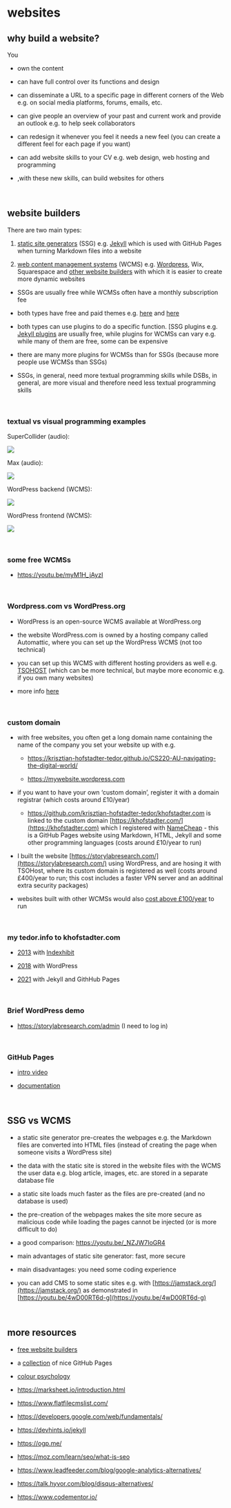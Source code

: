 # websites

## why build a website?

You

- own the content

- can have full control over its functions and design

- can disseminate a URL to a specific page in different corners of the Web e.g. on social media platforms, forums, emails, etc.

- can give people an overview of your past and current work and provide an outlook e.g. to help seek collaborators

- can redesign it whenever you feel it needs a new feel (you can create a different feel for each page if you want)

- can add website skills to your CV e.g. web design, web hosting and programming

- ,with these new skills, can build websites for others

<br>

## website builders

There are two main types:

1. [static site generators](https://staticsitegenerators.net/) (SSG) e.g. [Jekyll](https://jekyllrb.com/) which is used with GitHub Pages when turning Markdown files into a website

2. [web content management systems](https://en.wikipedia.org/wiki/Web_content_management_system) (WCMS) e.g. [Wordpress](https://wordpress.org/), Wix, Squarespace and [other website builders](https://websitebuilder.org.uk/) with which it is easier to create more dynamic websites

- SSGs are usually free while WCMSs often have a monthly subscription fee

- both types have free and paid themes e.g. [here](https://jekyllthemes.io/) and [here](https://duckduckgo.com/?q=wordpress+themes&t=brave&ia=web)

- both types can use plugins to do a specific function. [SSG plugins e.g. [Jekyll plugins](http://www.jekyll-plugins.com/) are usually free, while plugins for WCMSs can vary e.g. while many of them are free, some can be expensive

- there are many more plugins for WCMSs than for SSGs (because more people use WCMSs than SSGs)

- SSGs, in general, need more textual programming skills while DSBs, in general, are more visual and therefore need less textual programming skills

<br>

### textual vs visual programming examples

SuperCollider (audio):

![](assets/img/textual-vs-visual-programming-supercollider.png)

<!-- todo: change image to Markdown (left) and HTML (right) -->

Max (audio):

![](assets/img/textual-vs-visual-programming-max.png)

WordPress backend (WCMS):

![](assets/img/textual-vs-visual-programming-wordpress-backend.png)

WordPress frontend (WCMS):

![](assets/img/textual-vs-visual-programming-wordpress-frontend.png)

<br>

### some free WCMSs

- https://youtu.be/myM1H_jAyzI

<br>

### Wordpress.com vs WordPress.org

- WordPress is an open-source WCMS available at WordPress.org

- the website WordPress.com is owned by a hosting company called Automattic, where you can set up the WordPress WCMS (not too technical)

- you can set up this WCMS with different hosting providers as well e.g. [TSOHOST](https://www.tsohost.com/) (which can be more technical, but maybe more economic e.g. if you own many websites)

- more info [here](https://wordpress.org/support/article/wordpress-vs-wordpress-com/)

<br>

### custom domain

- with free websites, you often get a long domain name containing the name of the company you set your website up with e.g.

  - https://krisztian-hofstadter-tedor.github.io/CS220-AU-navigating-the-digital-world/

  - https://mywebsite.wordpress.com

- if you want to have your own ‘custom domain’, register it with a domain registrar (which costs around £10/year)

  - https://github.com/krisztian-hofstadter-tedor/khofstadter.com is linked to the custom domain [https://khofstadter.com/](https://khofstadter.com) which I registered with [NameCheap](https://www.namecheap.com/) - this is a GitHub Pages website using Markdown, HTML, Jekyll and some other programming languages (costs around £10/year to run)

- I built the website [https://storylabresearch.com/](https://storylabresearch.com/) using WordPress, and are  hosing it with TSOHost, where its custom domain is registered as well (costs around £400/year to run; this cost includes a faster VPN server and an additinal extra security packages)

- websites built with other WCMSs would also [cost above £100/year](https://www.websitebuilderexpert.com/website-builders/comparisons/) to run

<br>

### my tedor.info to khofstadter.com

- [2013](https://web.archive.org/web/20130624224549/http://tedor.info/) with [Indexhibit](https://indexhibit.org/)

- [2018](https://web.archive.org/web/20181130174711/http://www.tedor.info/) with WordPress

- [2021](https://khofstadter.com/) with Jekyll and GithHub Pages

<br>

### Brief WordPress demo

- https://storylabresearch.com/admin (I need to log in)

<br>

### GitHub Pages

- [intro video](https://youtu.be/2MsN8gpT6jY)

- [documentation](https://docs.github.com/en/pages)

<br>

## SSG vs WCMS

- a static site generator pre-creates the webpages e.g. the Markdown files are converted into HTML files (instead of creating the page when someone visits a WordPress site)

- the data with the static site is stored in the website files with the WCMS the user data e.g. blog article, images, etc. are stored in a separate database file

- a static site loads much faster as the files are pre-created (and no database is used)

- the pre-creation of the webpages makes the site more secure as malicious code while loading the pages cannot be injected (or is more difficult to do)

- a good comparison: https://youtu.be/_NZJW7IoGR4

- main advantages of static site generator: fast, more secure

- main disadvantages: you need some coding experience

- you can add CMS to some static sites e.g. with [https://jamstack.org/](https://jamstack.org/) as demonstrated in [https://youtu.be/4wD00RT6d-g](https://youtu.be/4wD00RT6d-g)

<br>

## more resources

- [free website builders](https://youtu.be/myM1H_jAyzI)

- a [collection](https://github.com/collections/github-pages-examples) of nice GitHub Pages

- [colour psychology](https://www.verywellmind.com/color-psychology-2795824)

- https://marksheet.io/introduction.html

- https://www.flatfilecmslist.com/

- https://developers.google.com/web/fundamentals/

- https://devhints.io/jekyll

- https://ogp.me/

- https://moz.com/learn/seo/what-is-seo

- https://www.leadfeeder.com/blog/google-analytics-alternatives/

- https://talk.hyvor.com/blog/disqus-alternatives/

- https://www.codementor.io/
